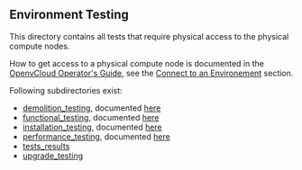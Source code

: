 ## Environment Testing

This directory contains all tests that require physical access to the physical compute nodes.

How to get access to a physical compute node is documented in the [OpenvCloud Operator's Guide](https://www.gitbook.com/book/gig/ovcdoc_public/details), see the [Connect to an Environement](https://gig.gitbooks.io/ovcdoc_public/content/Sysadmin/Connect/connect.html) section.

Following subdirectories exist:

- [demolition_testing](./demolition_testing), documented [here](/docs/test_cases/demolition/demolition.md)
- [functional_testing](./functional_testing), documented [here](/docs/test_cases/functional/functional.md)
- [installation_testing](./installation_testing), documented [here]()
- [performance_testing](./performance_testing), documented [here](/docs/test_cases/performance)
- [tests_results](./tests_results)
- [upgrade_testing](./upgrade_testing)